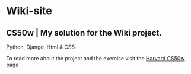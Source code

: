 # Wiki-site
## CS50w | My solution for the Wiki project. 

Python, Django, Html & CSS

To read more about the project and the exercise visit the [Harvard CS50w page](https://cs50.harvard.edu/web/2020/projects/1/wiki/)


